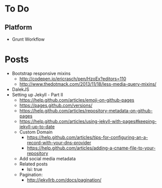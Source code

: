 # To Do

## Platform

- Grunt Workflow

# Posts

- Bootstrap responsive mixins
  - http://codepen.io/ericrasch/pen/HzoEx?editors=110
  - http://www.thedotmack.com/2013/11/18/less-media-query-mixins/
- DalekJS
- Setting up Jekyll - Part II
  - https://help.github.com/articles/emoji-on-github-pages
  - https://pages.github.com/versions/
  - https://help.github.com/articles/repository-metadata-on-github-pages
  - https://help.github.com/articles/using-jekyll-with-pages#keeping-jekyll-up-to-date
  - Custom Domain
    - https://help.github.com/articles/tips-for-configuring-an-a-record-with-your-dns-provider
    - https://help.github.com/articles/adding-a-cname-file-to-your-repository
  - Add social media metadata
  - Related posts
    - lsi: true
  - Pagination:
    - http://jekyllrb.com/docs/pagination/
